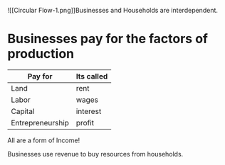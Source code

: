 ![[Circular Flow-1.png]]Businesses and Households are interdependent.
# Businesses pay for the factors of production
| Pay for | Its called |
| ---- | ---- |
| Land | rent |
| Labor | wages |
| Capital | interest |
| Entrepreneurship | profit |
All are a form of Income!

Businesses use revenue to buy resources from households.


